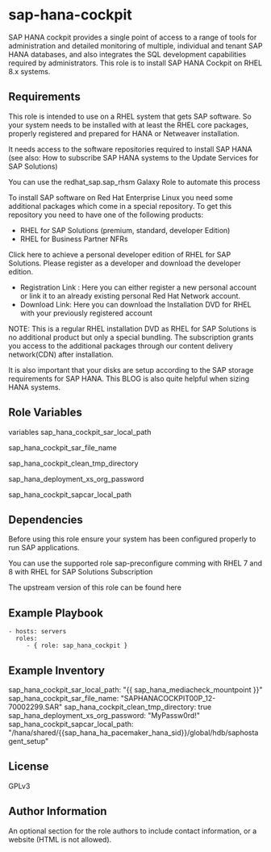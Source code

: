 sap-hana-cockpit
=========

SAP HANA cockpit provides a single point of access to a range of tools for administration and detailed monitoring of multiple, individual and tenant SAP HANA databases, and also integrates the SQL development capabilities required by administrators. This role is to install SAP HANA Cockpit on RHEL 8.x systems. 

Requirements
------------

This role is intended to use on a RHEL system that gets SAP software. So your system needs to be installed with at least the RHEL core packages, properly registered and prepared for HANA or Netweaver installation.

It needs access to the software repositories required to install SAP HANA (see also: How to subscribe SAP HANA systems to the Update Services for SAP Solutions)

You can use the redhat_sap.sap_rhsm Galaxy Role to automate this process

To install SAP software on Red Hat Enterprise Linux you need some additional packages which come in a special repository. To get this repository you need to have one of the following products:

* RHEL for SAP Solutions (premium, standard, developer Edition)
* RHEL for Business Partner NFRs

Click here to achieve a personal developer edition of RHEL for SAP Solutions. Please register as a developer and download the developer edition.

* Registration Link : Here you can either register a new personal account or link it to an already existing personal Red Hat Network account.
* Download Link: Here you can download the Installation DVD for RHEL with your previously registered account

NOTE: This is a regular RHEL installation DVD as RHEL for SAP Solutions is no additional product but only a special bundling. The subscription grants you access to the additional packages through our content delivery network(CDN) after installation.

It is also important that your disks are setup according to the SAP storage requirements for SAP HANA. This BLOG is also quite helpful when sizing HANA systems.

Role Variables
--------------

variables
sap_hana_cockpit_sar_local_path

sap_hana_cockpit_sar_file_name

sap_hana_cockpit_clean_tmp_directory

sap_hana_deployment_xs_org_password

sap_hana_cockpit_sapcar_local_path

Dependencies
------------

Before using this role ensure your system has been configured properly to run SAP applications.

You can use the supported role sap-preconfigure comming with RHEL 7 and 8 with RHEL for SAP Solutions Subscription

The upstream version of this role can be found here

Example Playbook
----------------

    - hosts: servers
      roles:
         - { role: sap_hana_cockpit }

Example Inventory
----------------

sap_hana_cockpit_sar_local_path: "{{ sap_hana_mediacheck_mountpoint }}"
sap_hana_cockpit_sar_file_name: "SAPHANACOCKPIT00P_12-70002299.SAR"
sap_hana_cockpit_clean_tmp_directory: true
sap_hana_deployment_xs_org_password: "MyPassw0rd!"
sap_hana_cockpit_sapcar_local_path: "/hana/shared/{{sap_hana_ha_pacemaker_hana_sid}}/global/hdb/saphostagent_setup"

License
-------

GPLv3

Author Information
------------------

An optional section for the role authors to include contact information, or a website (HTML is not allowed).
